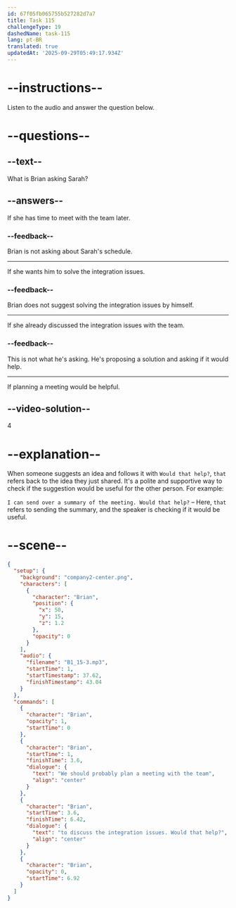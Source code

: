 ```yaml
---
id: 67f05fb065755b527282d7a7
title: Task 115
challengeType: 19
dashedName: task-115
lang: pt-BR
translated: true
updatedAt: '2025-09-29T05:49:17.934Z'
---
```


<!-- (Audio) Brian: We should probably plan a meeting with the team to discuss the integration issues. Would that help? -->

# --instructions--

Listen to the audio and answer the question below.

# --questions--

## --text--

What is Brian asking Sarah?

## --answers--

If she has time to meet with the team later.

### --feedback--

Brian is not asking about Sarah's schedule.

---

If she wants him to solve the integration issues.

### --feedback--

Brian does not suggest solving the integration issues by himself.

---

If she already discussed the integration issues with the team.

### --feedback--

This is not what he's asking. He's proposing a solution and asking if it would help.

---

If planning a meeting would be helpful.

## --video-solution--

4

# --explanation--

When someone suggests an idea and follows it with `Would that help?`, `that` refers back to the idea they just shared. It's a polite and supportive way to check if the suggestion would be useful for the other person. For example:

`I can send over a summary of the meeting. Would that help?` – Here, `that` refers to sending the summary, and the speaker is checking if it would be useful.  

# --scene--

```json
{
  "setup": {
    "background": "company2-center.png",
    "characters": [
      {
        "character": "Brian",
        "position": {
          "x": 50,
          "y": 15,
          "z": 1.2
        },
        "opacity": 0
      }
    ],
    "audio": {
      "filename": "B1_15-3.mp3",
      "startTime": 1,
      "startTimestamp": 37.62,
      "finishTimestamp": 43.04
    }
  },
  "commands": [
    {
      "character": "Brian",
      "opacity": 1,
      "startTime": 0
    },
    {
      "character": "Brian",
      "startTime": 1,
      "finishTime": 3.6,
      "dialogue": {
        "text": "We should probably plan a meeting with the team",
        "align": "center"
      }
    },
    {
      "character": "Brian",
      "startTime": 3.6,
      "finishTime": 6.42,
      "dialogue": {
        "text": "to discuss the integration issues. Would that help?",
        "align": "center"
      }
    },
    {
      "character": "Brian",
      "opacity": 0,
      "startTime": 6.92
    }
  ]
}
```
